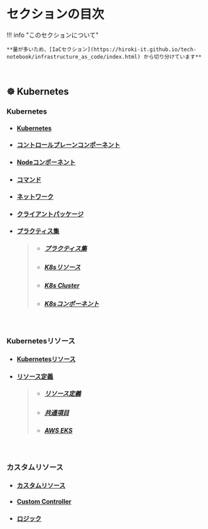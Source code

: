 # セクションの目次

!!! info "このセクションについて"

    **量が多いため、[IaCセクション](https://hiroki-it.github.io/tech-notebook/infrastructure_as_code/index.html) から切り分けています**

<br>

## ☸️ Kubernetes

### Kubernetes

- #### [︎Kubernetes](https://hiroki-it.github.io/tech-notebook/infrastructure_as_code/infrastructure_as_code_kubernetes.html)

- #### [コントロールプレーンコンポーネント](https://hiroki-it.github.io/tech-notebook/infrastructure_as_code/infrastructure_as_code_kubernetes_component_control_plane.html)

- #### [Nodeコンポーネント](https://hiroki-it.github.io/tech-notebook/infrastructure_as_code/infrastructure_as_code_kubernetes_component_node.html)

- #### [︎コマンド](https://hiroki-it.github.io/tech-notebook/infrastructure_as_code/infrastructure_as_code_kubernetes_command.html)

- #### [ネットワーク](https://hiroki-it.github.io/tech-notebook/infrastructure_as_code/infrastructure_as_code_kubernetes_network.html)

- #### [クライアントパッケージ](https://hiroki-it.github.io/tech-notebook/infrastructure_as_code/infrastructure_as_code_kubernetes_client_package.html)

- #### <u>プラクティス集</u>

  > - ##### [︎プラクティス集](https://hiroki-it.github.io/tech-notebook/infrastructure_as_code/infrastructure_as_code_kubernetes_practices.html)
  > - ##### [K8sリソース](https://hiroki-it.github.io/tech-notebook/infrastructure_as_code/infrastructure_as_code_kubernetes_practices_resource.html)
  > - ##### [K8s Cluster](https://hiroki-it.github.io/tech-notebook/infrastructure_as_code/infrastructure_as_code_kubernetes_practices_cluster.html)
  > - ##### [K8sコンポーネント](https://hiroki-it.github.io/tech-notebook/infrastructure_as_code/infrastructure_as_code_kubernetes_practices_component.html)

<br>

### Kubernetesリソース

- #### [︎Kubernetesリソース](https://hiroki-it.github.io/tech-notebook/infrastructure_as_code/infrastructure_as_code_kubernetes_resource.html)

- #### <u>︎リソース定義</u>

  > - ##### [︎リソース定義](https://hiroki-it.github.io/tech-notebook/infrastructure_as_code/infrastructure_as_code_kubernetes_resource_definition.html)
  > - ##### [共通項目](https://hiroki-it.github.io/tech-notebook/infrastructure_as_code/infrastructure_as_code_kubernetes_resource_definition_common.html)
  > - ##### [AWS EKS](https://hiroki-it.github.io/tech-notebook/infrastructure_as_code/infrastructure_as_code_kubernetes_resource_definition_aws_eks.html)

<br>

### カスタムリソース

- #### [カスタムリソース](https://hiroki-it.github.io/tech-notebook/infrastructure_as_code/infrastructure_as_code_kubernetes_custom_resource.html)

- #### [Custom Controller](https://hiroki-it.github.io/tech-notebook/infrastructure_as_code/infrastructure_as_code_kubernetes_custom_resource_custom_controller.html)

- #### [ロジック](https://hiroki-it.github.io/tech-notebook/infrastructure_as_code/infrastructure_as_code_kubernetes_custom_resource_logic.html)

<br>
